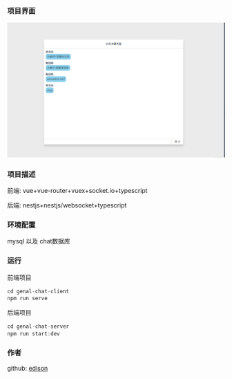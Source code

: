 ### 项目界面
![](./assets/1.png)



### 项目描述
前端: vue+vue-router+vuex+socket.io+typescript

后端: nestjs+nestjs/websocket+typescript

### 环境配置
mysql 以及 chat数据库

### 运行
前端项目
```js
cd genal-chat-client 
npm run serve
```
后端项目
```js
cd genal-chat-server
npm run start:dev
```

### 作者
github: [edison](https://github.com/genaller)

